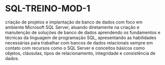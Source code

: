 # SQL-TREINO-MOD-1
criação de projetos e implantação de banco de dados com foco em ambiente Microsoft SQL Server, atuando diretamente na criação e manutenção de soluções de banco de dados aprendendo os fundamentos e técnicas da linguagem de programação SQL, apresentando as habilidades necessárias para trabalhar com bancos de dados relacionais sempre em contato com recursos como o SQL Server e conceitos básicos como objetos, cláusulas, tipos de relacionamento, integridade e consistência de dados.
